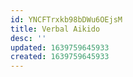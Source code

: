 ```yaml
---
id: YNCFTrxkb98bDWu6OEjsM
title: Verbal Aikido
desc: ''
updated: 1639759645933
created: 1639759645933
---
```


